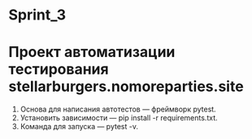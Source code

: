 # Sprint_3
# Проект автоматизации тестирования stellarburgers.nomoreparties.site
1. Основа для написания автотестов — фреймворк pytest.
2. Установить зависимости — pip install -r requirements.txt.
3. Команда для запуска — pytest -v. 